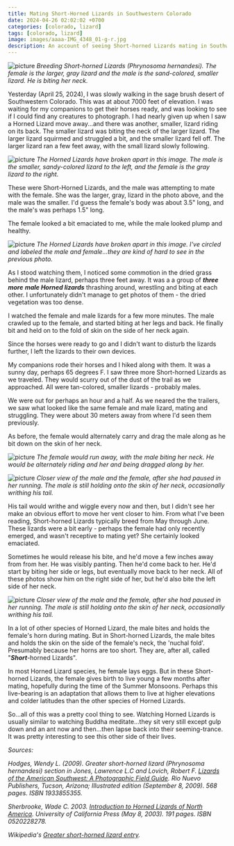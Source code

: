 ```yaml
---
title: Mating Short-Horned Lizards in Southwestern Colorado
date: 2024-04-26 02:02:02 +0700
categories: [colorado, lizard]
tags: [colorado, lizard]
image: images/aaaa-IMG_4348_01-g-r.jpg
description: An account of seeing Short-horned Lizards mating in Southwestern Colorado.
---
```


![picture](images/aaaa-IMG_4301_01-g-r.jpg)
*Breeding Short-horned Lizards (_Phrynosoma hernandesi_). The female is the larger, gray lizard and the male is the sand-colored, smaller lizard. He is biting her neck.*

Yesterday (April 25, 2024), I was slowly walking in the sage brush desert of Southwestern Colorado. This was at about 7000 feet of elevation. I was waiting for my companions to get their horses ready, and was looking to see if I could find any creatures to photograph. I had nearly given up when I saw a Horned Lizard move away...and there was another, smaller, lizard riding on its back. The smaller lizard was biting the neck of the larger lizard. The larger lizard squirmed and struggled a bit, and the smaller lizard fell off. The larger lizard ran a few feet away, with the small lizard slowly following.

![picture](images/aaaa-IMG_4308-g-r.jpg)
*The Horned Lizards have broken apart in this image. The male is the smaller, sandy-colored lizard to the left, and the female is the gray lizard to the right.*

These were Short-Horned Lizards, and the male was attempting to mate with the female. She was the larger, gray, lizard in the photo above, and the male was the smaller. I'd guess the female's body was about 3.5" long, and the male's was perhaps 1.5" long.

The female looked a bit emaciated to me, while the male looked plump and healthy.

![picture](images/aaaa-IMG_4308-g-r-arrow.jpg)
*The Horned Lizards have broken apart in this image. I've circled and labeled the male and female...they are kind of hard to see in the previous photo.*

As I stood watching them, I noticed some commotion in the dried grass behind the male lizard, perhaps three feet away. It was a a group of **_three more_** **_male Horned lizards_** thrashing around, wrestling and biting at each other. I unfortunately didn't manage to get photos of them - the dried vegetation was too dense.

I watched the female and male lizards for a few more minutes. The male crawled up to the female, and started biting at her legs and back. He finally bit and held on to the fold of skin on the side of her neck again.

Since the horses were ready to go and I didn't want to disturb the lizards further, I left the lizards to their own devices.

My companions rode their horses and I hiked along with them. It was a sunny day, perhaps 65 degrees F. I saw three more Short-horned Lizards as we traveled. They would scurry out of the dust of the trail as we approached. All were tan-colored, smaller lizards - probably males.

We were out for perhaps an hour and a half. As we neared the the trailers, we saw what looked like the same female and male lizard, mating and struggling. They were about 30 meters away from where I'd seen them previously.

As before, the female would alternately carry and drag the male along as he bit down on the skin of her neck.

![picture](images/aaaa-IMG_4347_01-g-r.jpg)
*The female would run away, with the male biting her neck. He would be alternately riding and her and being dragged along by her.*

![picture](images/aaaa-IMG_4348_01-g-r.jpg)
*Closer view of the male and the female, after she had paused in her running. The male is still holding onto the skin of her neck, occasionally writhing his tail.*

His tail would writhe and wiggle every now and then, but I didn't see her make an obvious effort to move her vent closer to him. From what I've been reading, Short-horned Lizards typically breed from May through June. These lizards were a bit early - perhaps the female had only recently emerged, and wasn't receptive to mating yet? She certainly looked emaciated.

Sometimes he would release his bite, and he'd move a few inches away from from her. He was visibly panting. Then he'd come back to her. He'd start by biting her side or legs, but eventually move back to her neck. All of these photos show him on the right side of her, but he'd also bite the left side of her neck.

![picture](images/aaaa-IMG_4349_01-g-r.jpg)
*Closer view of the male and the female, after she had paused in her running. The male is still holding onto the skin of her neck, occasionally writhing his tail.*

In a lot of other species of Horned Lizard, the male bites and holds the female's horn during mating. But in Short-horned Lizards, the male bites and holds the skin on the side of the female's neck, the 'nuchal fold'. Presumably because her horns are too short. They are, after all, called "**_Short_**\-horned Lizards".

In most Horned Lizard species, he female lays eggs. But in these Short-horned Lizards, the female gives birth to live young a few months after mating, hopefully during the time of the Summer Monsoons. Perhaps this live-bearing is an adaptation that allows them to live at higher elevations and colder latitudes than the other species of Horned Lizards.

So...all of this was a pretty cool thing to see. Watching Horned Lizards is usually similar to watching Buddha meditate...they sit very still except gulp down and an ant now and then...then lapse back into their seeming-trance. It was pretty interesting to see this other side of their lives.

_Sources:_

_Hodges, Wendy L. (2009). Greater short-horned lizard (Phrynosoma hernandesi) section in Jones, Lawrence L.C and Lovich, Robert F. [Lizards of the American Southwest: A Photographic Field Guide](https://www.amazon.com/Lizards-American-Southwest-Photographic-Field/dp/1933855355/). Rio Nuevo Publishers, Tucson, Arizona; Illustrated edition (September 8, 2009). 568 pages. ISBN 1933855355._

_Sherbrooke, Wade C. 2003. [Introduction to Horned Lizards of North America](https://www.amazon.com/Introduction-Horned-Lizards-North-America/dp/0520228278/). University of California Press (May 8, 2003). 191 pages. ISBN 0520228278._

_Wikipedia's [Greater short-horned lizard entry](https://en.wikipedia.org/wiki/Greater_short-horned_lizard)._
